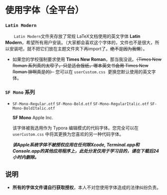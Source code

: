 # 使用字体（全平台）

### `Latin Modern`

　　`Latin Modern`文件夹存放了常规 LaTeX​ 文档使用的英文字体 **Latin Modern**，希望所有用户安装。（大家都会喜欢这个字体的，文件也不是很大，所以安装吧，就不把它们放在主题文件夹下再import了。~~绝不是因为我懒~~）。

*   如果您的学校强制要求使用 **Times New Roman**，那当我没说。~~（Times New Roman 系列真的太窄了，只是适合报纸，哪本英文书会用 Times New Roman 排啊真是的）~~ 您可以在 `userCustom.css`  更换您默认使用的英文字体。

### `SF Mono` 系列

*   `SF-Mono-Regular.otf` `SF-Mono-Bold.otf` `SF-Mono-RegularItalic.otf` `SF-Mono-BoldItalic.otf`  

    **SF Mono**  Apple Inc.

    该字体被我选用作为 Typora 编辑模式的代码字体。您完全可以在  `userCustom.css`  中将其更换为您喜欢的另一种代码字体。

    ***该Apple系统字体不被授权应用在任何除Xcode, Terminal.app和Console.app的其他应用程序上，此处分发仅用于学习目的，请在下载后24小时内删除。*** 

## 说明

*   **所有的字体文件请自行获取授权**，本人不对您使用字体造成的法律纠纷负责。